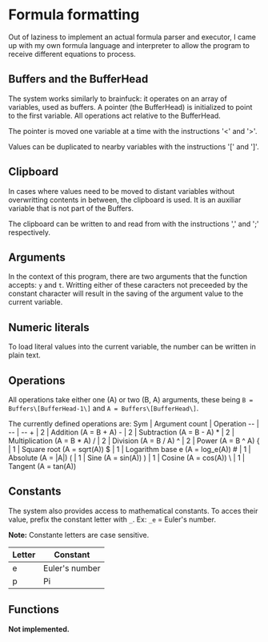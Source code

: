 # Formula formatting

Out of laziness to implement an actual formula parser and executor, I came up with my own formula language and interpreter to allow the program to receive different equations to process.

## Buffers and the BufferHead

The system works similarly to brainfuck: it operates on an array of variables, used as buffers. A pointer (the BufferHead) is initialized to point to the first variable. All operations act relative to the BufferHead.

The pointer is moved one variable at a time with the instructions '<' and '>'.

Values can be duplicated to nearby variables with the instructions '[' and ']'.

## Clipboard

In cases where values need to be moved to distant variables without overwritting contents in between, the clipboard is used. It is an auxiliar variable that is not part of the Buffers.

The clipboard can be written to and read from with the instructions ',' and ';' respectively.

## Arguments

In the context of this program, there are two arguments that the function accepts: `y` and `t`. Writting either of these caracters not preceeded by the constant character will result in the saving of the argument value to the current variable.

## Numeric literals

To load literal values into the current variable, the number can be written in plain text.

## Operations

All operations take either one (A) or two (B, A) arguments, these being `B = Buffers\[BufferHead-1\]` and `A = Buffers\[BufferHead\]`.

The currently defined operations are:
Sym | Argument count | Operation
-- | -- | --
\+ | 2 | Addition (A = B + A)
\- | 2 | Subtraction (A = B - A)
\* | 2 | Multiplication (A = B * A)
/ | 2 | Division (A = B / A)
^ | 2 | Power (A = B ^ A)
\{ | 1 | Square root (A = sqrt(A))
\$ | 1 | Logarithm base e (A = log_e(A))
\# | 1 | Absolute (A = \|A\|)
( | 1 | Sine (A = sin(A))
) | 1 | Cosine (A = cos(A))
\\ | 1 | Tangent (A = tan(A))

## Constants

The system also provides access to mathematical constants. To acces their value, prefix the constant letter with `_`. Ex: `_e` = Euler's number.

**Note:** Constante letters are case sensitive.

Letter | Constant
-- | --
e | Euler's number
p | Pi

## Functions

**Not implemented.**
